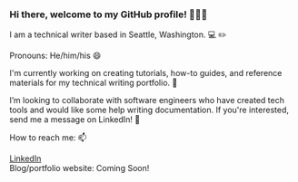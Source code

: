 ### Hi there, welcome to my GitHub profile! 👋👋👋

I am a technical writer based in Seattle, Washington.   💻 ✏️  

Pronouns: He/him/his  😄  

I'm currently working on creating tutorials, how-to guides, and reference materials for my technical writing portfolio.  🔭  

I’m looking to collaborate with software engineers who have created tech tools and would like some help writing documentation. If you're interested, send me a message on LinkedIn!  👯 

How to reach me:   📫

[LinkedIn](https://www.linkedin.com/in/michael-shine-he-him-his-400b211a9/)  
Blog/portfolio website: Coming Soon! 



<!--
**mike-shine/mike-shine** is a ✨ _special_ ✨ repository because its `README.md` (this file) appears on your GitHub profile.

Here are some ideas to get you started:

- 🔭 I’m currently working on ...
- 🌱 I’m currently learning ...
- 👯 I’m looking to collaborate on ...
- 🤔 I’m looking for help with ...
- 💬 Ask me about ...
- 📫 How to reach me: ...
- 😄 Pronouns: ...
- ⚡ Fun fact: ...
-->
